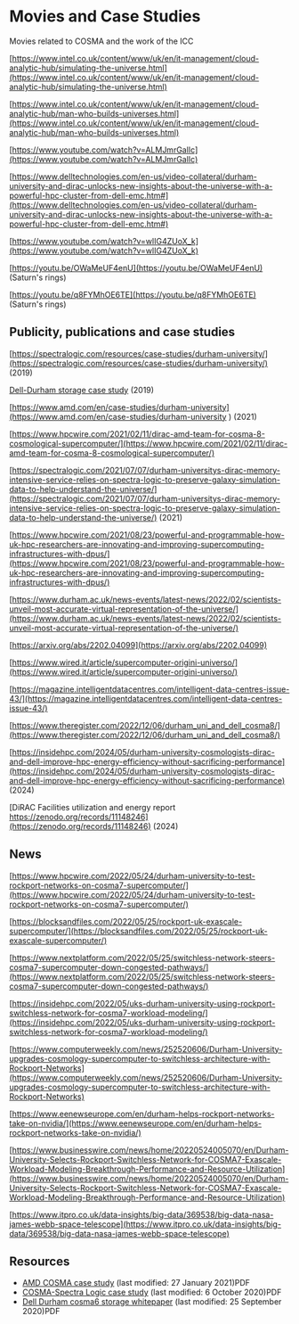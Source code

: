 # Movies and Case Studies

Movies related to COSMA and the work of the ICC

[https://www.intel.co.uk/content/www/uk/en/it-management/cloud-analytic-hub/simulating-the-universe.html](https://www.intel.co.uk/content/www/uk/en/it-management/cloud-analytic-hub/simulating-the-universe.html)

[https://www.intel.co.uk/content/www/uk/en/it-management/cloud-analytic-hub/man-who-builds-universes.html](https://www.intel.co.uk/content/www/uk/en/it-management/cloud-analytic-hub/man-who-builds-universes.html)

[https://www.youtube.com/watch?v=ALMJmrGalIc](https://www.youtube.com/watch?v=ALMJmrGalIc)

[https://www.delltechnologies.com/en-us/video-collateral/durham-university-and-dirac-unlocks-new-insights-about-the-universe-with-a-powerful-hpc-cluster-from-dell-emc.htm#](https://www.delltechnologies.com/en-us/video-collateral/durham-university-and-dirac-unlocks-new-insights-about-the-universe-with-a-powerful-hpc-cluster-from-dell-emc.htm#)

[https://www.youtube.com/watch?v=wlIG4ZUoX_k](https://www.youtube.com/watch?v=wlIG4ZUoX_k)

[https://youtu.be/OWaMeUF4enU](https://youtu.be/OWaMeUF4enU) (Saturn's rings)

[https://youtu.be/q8FYMhOE6TE](https://youtu.be/q8FYMhOE6TE) (Saturn's rings)

## Publicity, publications and case studies

[https://spectralogic.com/resources/case-studies/durham-university/](https://spectralogic.com/resources/case-studies/durham-university/) (2019)

[Dell-Durham storage case study](files/dell_durham_storage_case_study.pdf) (2019)

[https://www.amd.com/en/case-studies/durham-university](https://www.amd.com/en/case-studies/durham-university ) (2021)

[https://www.hpcwire.com/2021/02/11/dirac-amd-team-for-cosma-8-cosmological-supercomputer/](https://www.hpcwire.com/2021/02/11/dirac-amd-team-for-cosma-8-cosmological-supercomputer/)

[https://spectralogic.com/2021/07/07/durham-universitys-dirac-memory-intensive-service-relies-on-spectra-logic-to-preserve-galaxy-simulation-data-to-help-understand-the-universe/](https://spectralogic.com/2021/07/07/durham-universitys-dirac-memory-intensive-service-relies-on-spectra-logic-to-preserve-galaxy-simulation-data-to-help-understand-the-universe/) (2021)

[https://www.hpcwire.com/2021/08/23/powerful-and-programmable-how-uk-hpc-researchers-are-innovating-and-improving-supercomputing-infrastructures-with-dpus/](https://www.hpcwire.com/2021/08/23/powerful-and-programmable-how-uk-hpc-researchers-are-innovating-and-improving-supercomputing-infrastructures-with-dpus/)

[https://www.durham.ac.uk/news-events/latest-news/2022/02/scientists-unveil-most-accurate-virtual-representation-of-the-universe/](https://www.durham.ac.uk/news-events/latest-news/2022/02/scientists-unveil-most-accurate-virtual-representation-of-the-universe/)

[https://arxiv.org/abs/2202.04099](https://arxiv.org/abs/2202.04099)

[https://www.wired.it/article/supercomputer-origini-universo/](https://www.wired.it/article/supercomputer-origini-universo/)

[https://magazine.intelligentdatacentres.com/intelligent-data-centres-issue-43/](https://magazine.intelligentdatacentres.com/intelligent-data-centres-issue-43/)

[https://www.theregister.com/2022/12/06/durham_uni_and_dell_cosma8/](https://www.theregister.com/2022/12/06/durham_uni_and_dell_cosma8/)

[https://insidehpc.com/2024/05/durham-university-cosmologists-dirac-and-dell-improve-hpc-energy-efficiency-without-sacrificing-performance](https://insidehpc.com/2024/05/durham-university-cosmologists-dirac-and-dell-improve-hpc-energy-efficiency-without-sacrificing-performance) (2024)

[DiRAC Facilities utilization and energy report https://zenodo.org/records/11148246](https://zenodo.org/records/11148246) (2024)

## News

[https://www.hpcwire.com/2022/05/24/durham-university-to-test-rockport-networks-on-cosma7-supercomputer/](https://www.hpcwire.com/2022/05/24/durham-university-to-test-rockport-networks-on-cosma7-supercomputer/)

[https://blocksandfiles.com/2022/05/25/rockport-uk-exascale-supercomputer/](https://blocksandfiles.com/2022/05/25/rockport-uk-exascale-supercomputer/)

[https://www.nextplatform.com/2022/05/25/switchless-network-steers-cosma7-supercomputer-down-congested-pathways/](https://www.nextplatform.com/2022/05/25/switchless-network-steers-cosma7-supercomputer-down-congested-pathways/)

[https://insidehpc.com/2022/05/uks-durham-university-using-rockport-switchless-network-for-cosma7-workload-modeling/](https://insidehpc.com/2022/05/uks-durham-university-using-rockport-switchless-network-for-cosma7-workload-modeling/)

[https://www.computerweekly.com/news/252520606/Durham-University-upgrades-cosmology-supercomputer-to-switchless-architecture-with-Rockport-Networks](https://www.computerweekly.com/news/252520606/Durham-University-upgrades-cosmology-supercomputer-to-switchless-architecture-with-Rockport-Networks)

[https://www.eenewseurope.com/en/durham-helps-rockport-networks-take-on-nvidia/](https://www.eenewseurope.com/en/durham-helps-rockport-networks-take-on-nvidia/)

[https://www.businesswire.com/news/home/20220524005070/en/Durham-University-Selects-Rockport-Switchless-Network-for-COSMA7-Exascale-Workload-Modeling-Breakthrough-Performance-and-Resource-Utilization](https://www.businesswire.com/news/home/20220524005070/en/Durham-University-Selects-Rockport-Switchless-Network-for-COSMA7-Exascale-Workload-Modeling-Breakthrough-Performance-and-Resource-Utilization)

[https://www.itpro.co.uk/data-insights/big-data/369538/big-data-nasa-james-webb-space-telescope](https://www.itpro.co.uk/data-insights/big-data/369538/big-data-nasa-james-webb-space-telescope)



## Resources

- [AMD COSMA case study](files/amd-durham-university-case-study.pdf) (last modified: 27 January 2021)PDF
- [COSMA-Spectra Logic case study](files/cs-durham-university.pdf) (last modified: 6 October 2020)PDF
- [Dell Durham cosma6 storage whitepaper](files/dell_durham_storage_case_study.pdf) (last modified: 25 September 2020)PDF
